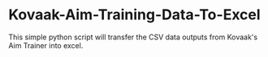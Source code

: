 # Kovaak-Aim-Training-Data-To-Excel
This simple python script will transfer the CSV data outputs from Kovaak's Aim Trainer into excel.
